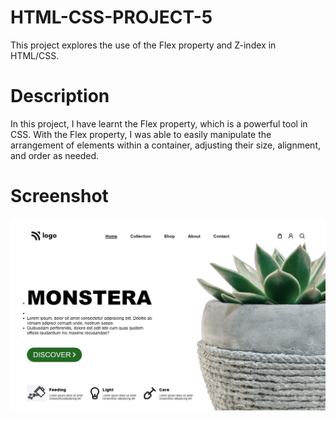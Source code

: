 # HTML-CSS-PROJECT-5

This project explores the use of the Flex property and Z-index in HTML/CSS.

# Description

In this project, I have learnt the Flex property, which is a powerful tool in CSS. With the Flex property, I was able to easily manipulate the arrangement of elements within a container, adjusting their size, alignment, and order as needed.


# Screenshot

 ![image](Screenshot.png)